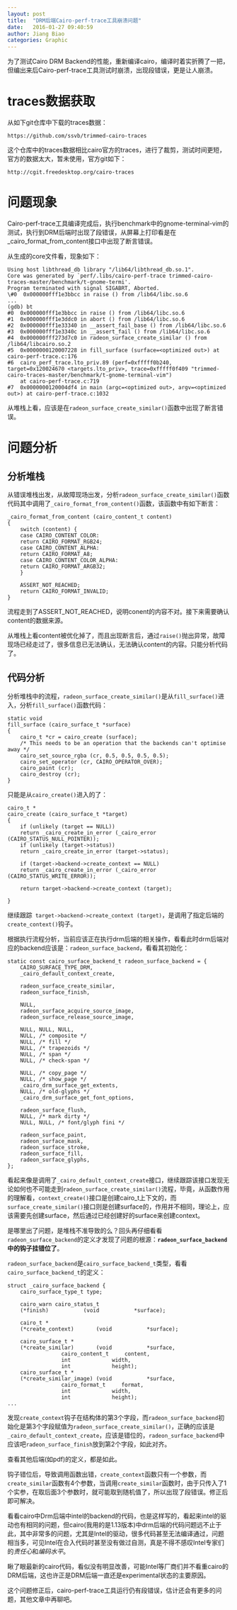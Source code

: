 ```yaml
---
layout: post
title:  "DRM后端Cairo-perf-trace工具崩溃问题"
date:   2016-01-27 09:40:59
author: Jiang Biao
categories: Graphic
---
```



为了测试Cairo DRM Backend的性能，重新编译cairo，编译时着实折腾了一把，但编出来后Cairo-perf-trace工具测试时崩溃，出现段错误，更是让人崩溃。

# traces数据获取

从如下git仓库中下载的traces数据：

	https://github.com/ssvb/trimmed-cairo-traces

这个仓库中的traces数据相比cairo官方的traces，进行了裁剪，测试时间更短，官方的数据太大，暂未使用，官方git如下：

	http://cgit.freedesktop.org/cairo-traces

# 问题现象

Cairo-perf-trace工具编译完成后，执行benchmark中的gnome-terminal-vim的测试，执行到DRM后端时出现了段错误，从屏幕上打印看是在_cairo_format_from_content接口中出现了断言错误。

从生成的core文件看，现象如下：


	Using host libthread_db library "/lib64/libthread_db.so.1".
	Core was generated by `perf/.libs/cairo-perf-trace trimmed-cairo-traces-master/benchmark/t-gnome-termi'.
	Program terminated with signal SIGABRT, Aborted.
	\#0  0x000000fff1e3bbcc in raise () from /lib64/libc.so.6
	...
	(gdb) bt
	#0  0x000000fff1e3bbcc in raise () from /lib64/libc.so.6
	#1  0x000000fff1e3ddc0 in abort () from /lib64/libc.so.6
	#2  0x000000fff1e33340 in __assert_fail_base () from /lib64/libc.so.6
	#3  0x000000fff1e3340c in __assert_fail () from /lib64/libc.so.6
	#4  0x000000fff273d7c0 in radeon_surface_create_similar () from /lib64/libcairo.so.2
	#5  0x0000000120007228 in fill_surface (surface=<optimized out>) at cairo-perf-trace.c:176
	#6  cairo_perf_trace.lto_priv.89 (perf=0xfffff0b240, target=0x120024670 <targets.lto_priv>, trace=0xfffff0f409 "trimmed-cairo-traces-master/benchmark/t-gnome-terminal-vim")
	    at cairo-perf-trace.c:719
	#7  0x0000000120004df4 in main (argc=<optimized out>, argv=<optimized out>) at cairo-perf-trace.c:1032


从堆栈上看，应该是在`radeon_surface_create_similar()`函数中出现了断言错误。

# 问题分析

## 分析堆栈

从错误堆栈出发，从故障现场出发，分析`radeon_surface_create_similar()`函数代码其中调用了`_cairo_format_from_content()`函数，该函数中有如下断言：

	_cairo_format_from_content (cairo_content_t content)
	{
	    switch (content) {
	    case CAIRO_CONTENT_COLOR:
		return CAIRO_FORMAT_RGB24;
	    case CAIRO_CONTENT_ALPHA:
		return CAIRO_FORMAT_A8;
	    case CAIRO_CONTENT_COLOR_ALPHA:
		return CAIRO_FORMAT_ARGB32;
	    }
	
	    ASSERT_NOT_REACHED;
	    return CAIRO_FORMAT_INVALID;
	}

流程走到了ASSERT_NOT_REACHED，说明conent的内容不对。接下来需要确认content的数据来源。

从堆栈上看content被优化掉了，而且出现断言后，通过`raise()`抛出异常，故障现场已经走过了，很多信息已无法确认，无法确认content的内容。只能分析代码了。

## 代码分析

分析堆栈中的流程，`radeon_surface_create_similar()`是从`fill_surface()`进入，分析`fill_surface()`函数代码：

	static void
	fill_surface (cairo_surface_t *surface)
	{
	    cairo_t *cr = cairo_create (surface);
	    /* This needs to be an operation that the backends can't optimise away */
	    cairo_set_source_rgba (cr, 0.5, 0.5, 0.5, 0.5);
	    cairo_set_operator (cr, CAIRO_OPERATOR_OVER);
	    cairo_paint (cr);
	    cairo_destroy (cr);
	}

只能是从`cairo_create()`进入的了：

	cairo_t *
	cairo_create (cairo_surface_t *target)
	{
	    if (unlikely (target == NULL))
		return _cairo_create_in_error (_cairo_error (CAIRO_STATUS_NULL_POINTER));
	    if (unlikely (target->status))
		return _cairo_create_in_error (target->status);
	
	    if (target->backend->create_context == NULL)
		return _cairo_create_in_error (_cairo_error (CAIRO_STATUS_WRITE_ERROR));
	
	    return target->backend->create_context (target);
	
	}

继续跟踪` target->backend->create_context (target)`，是调用了指定后端的`create_context()`钩子。

根据执行流程分析，当前应该正在执行drm后端的相关操作，看看此时drm后端对应的backend应该是：`radeon_surface_backend`，看看其初始化：

	static const cairo_surface_backend_t radeon_surface_backend = {
	    CAIRO_SURFACE_TYPE_DRM,
	    _cairo_default_context_create,
	
	    radeon_surface_create_similar,
	    radeon_surface_finish,
	
	    NULL,
	    radeon_surface_acquire_source_image,
	    radeon_surface_release_source_image,
	
	    NULL, NULL, NULL,
	    NULL, /* composite */
	    NULL, /* fill */
	    NULL, /* trapezoids */
	    NULL, /* span */
	    NULL, /* check-span */
	
	    NULL, /* copy_page */
	    NULL, /* show_page */
	    _cairo_drm_surface_get_extents,
	    NULL, /* old-glyphs */
	    _cairo_drm_surface_get_font_options,
	
	    radeon_surface_flush,
	    NULL, /* mark dirty */
	    NULL, NULL, /* font/glyph fini */
	
	    radeon_surface_paint,
	    radeon_surface_mask,
	    radeon_surface_stroke,
	    radeon_surface_fill,
	    radeon_surface_glyphs,
	};


看起来像是调用了`_cairo_default_context_create`接口，继续跟踪该接口发现无论如何也不可能走到`radeon_surface_create_similar()`流程，毕竟，从函数作用的理解看，`context_create()`接口是创建cairo_t上下文的，而`surface_create_similar()`接口则是创建surface的，作用并不相同，理论上，应该需要先创建surface，然后通过已经创建好的surface来创建context。

是哪里出了问题，是堆栈不准导致的么？回头再仔细看看`radeon_surface_backend`的定义才发现了问题的根源：**`radeon_surface_backend`中的钩子挂错位了**。

`radeon_surface_backend`是`cairo_surface_backend_t`类型，看看`cairo_surface_backend_t`的定义：

	struct _cairo_surface_backend {
	    cairo_surface_type_t type;
	
	    cairo_warn cairo_status_t
	    (*finish)			(void			*surface);
	
	    cairo_t *
	    (*create_context)		(void			*surface);
	
	    cairo_surface_t *
	    (*create_similar)		(void			*surface,
					 cairo_content_t	 content,
					 int			 width,
					 int			 height);
	    cairo_surface_t *
	    (*create_similar_image)	(void			*surface,
					 cairo_format_t		format,
					 int			 width,
					 int			 height);
	...
	
发现`create_context`钩子在结构体的第3个字段，而`radeon_surface_backend`初始化是第3个字段赋值为`radeon_surface_create_similar()`，正确的应该是`_cairo_default_context_create`，应该是错位的，`radeon_surface_backend`中应该吧`radeon_surface_finish`放到第2个字段，如此对齐。

查看其他后端(如pdf)的定义，都是如此。

钩子错位后，导致调用函数出错，`create_context`函数只有一个参数，而`create_similar`函数有4个参数，当调用`create_similar`函数时，由于只传入了1个实参，在取后面3个参数时，就可能取到随机值了，所以出现了段错误。修正后即可解决。

看看cairo中Drm后端中intel的backend的代码，也是这样写的，看起来intel的驱动也有相同的问题，但cairo(我用的是1.13版本)中drm后端的代码问题远不止于此，其中非常多的问题，尤其是Intel的驱动，很多代码甚至无法编译通过，问题相当多，可见Intel在合入代码时甚至没有做过自测，真是不得不感叹Intel专家们的*责任心*和*编码水平*。

瞅了眼最新的cairo代码，看似没有明显改善，可能Intel等厂商们并不看重cairo的DRM后端，这也许正是DRM后端一直还是experimental状态的主要原因。

这个问题修正后，cairo-perf-trace工具运行仍有段错误，估计还会有更多的问题，其他文章中再聊吧。
